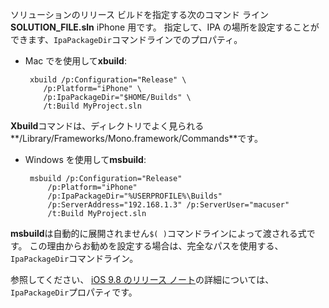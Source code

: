 
ソリューションのリリース ビルドを指定する次のコマンド ライン**SOLUTION_FILE.sln** iPhone 用です。 指定して、IPA の場所を設定することができます、`IpaPackageDir`コマンドラインでのプロパティ。

 - Mac でを使用して**xbuild**:

        xbuild /p:Configuration="Release" \ 
           /p:Platform="iPhone" \ 
           /p:IpaPackageDir="$HOME/Builds" \
           /t:Build MyProject.sln

**Xbuild**コマンドは、ディレクトリでよく見られる**/Library/Frameworks/Mono.framework/Commands**です。

 - Windows を使用して**msbuild**:

        msbuild /p:Configuration="Release" 
            /p:Platform="iPhone" 
            /p:IpaPackageDir="%USERPROFILE%\Builds" 
            /p:ServerAddress="192.168.1.3" /p:ServerUser="macuser"  
            /t:Build MyProject.sln


**msbuild**は自動的に展開されません`$( )`コマンドラインによって渡される式です。 この理由からお勧めを設定する場合は、完全なパスを使用する、`IpaPackageDir`コマンドライン。


参照してください、 [iOS 9.8 のリリース ノート](https://developer.xamarin.com/releases/ios/xamarin.ios_9/xamarin.ios_9.8/#New_MSBuild_property_IpaPackageDir_to_customize_.ipa_output_location)の詳細については、`IpaPackageDir`プロパティです。
